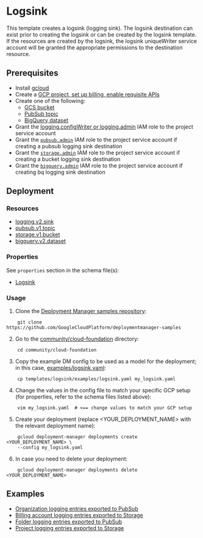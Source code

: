 # Logsink

This template creates a logsink (logging sink). The logsink destination can
exist prior to creating the logsink or can be created by the logsink template.
If the resources are created by the logsink, the logsink uniqueWriter service
account will be granted the appropriate permissions to the destination
resource.

## Prerequisites

- Install [gcloud](https://cloud.google.com/sdk)
- Create a [GCP project, set up billing, enable requisite APIs](../project/README.md)
- Create one of the following:
  - [GCS bucket](https://cloud.google.com/storage/docs/json_api/v1/buckets)
  - [PubSub topic](https://cloud.google.com/pubsub/docs/reference/rest/v1/projects.topics)
  - [BigQuery dataset](https://cloud.google.com/bigquery/docs/reference/rest/v2/datasets)
- Grant the [logging.configWriter or logging.admin](https://cloud.google.com/logging/docs/access-control)
  IAM role to the project service account
- Grant the [`pubsub.admin`](https://cloud.google.com/pubsub/docs/access-control)
  IAM role to the project service account if creating a pubsub logging sink
  destination
- Grant the [`storage.admin`](https://cloud.google.com/storage/docs/access-control/iam-roles)
  IAM role to the project service account if creating a bucket logging sink
  destination
- Grant the [`bigquery.admin`](https://cloud.google.com/bigquery/docs/access-control)
  IAM role to the project service account if creating bq logging sink
  destination

## Deployment

### Resources

- [logging.v2.sink](https://cloud.google.com/logging/docs/reference/v2/rest/v2/projects.sinks)
- [pubsub.v1.topic](https://cloud.google.com/pubsub/docs/reference/rest/v1/projects.topics)
- [storage.v1.bucket](https://cloud.google.com/storage/docs/creating-buckets)
- [bigquery.v2.dataset](https://cloud.google.com/bigquery/docs/reference/rest/v2/datasets)

### Properties

See `properties` section in the schema file(s):

- [Logsink](logsink.py.schema)

### Usage

1. Clone the [Deployment Manager samples repository](https://github.com/GoogleCloudPlatform/deploymentmanager-samples):

```shell
    git clone https://github.com/GoogleCloudPlatform/deploymentmanager-samples
```

2. Go to the [community/cloud-foundation](../../) directory:

```shell
    cd community/cloud-foundation
```

3. Copy the example DM config to be used as a model for the deployment; in this
   case, [examples/logsink.yaml](examples/logsink.yaml):

```shell
    cp templates/logsink/examples/logsink.yaml my_logsink.yaml
```

4. Change the values in the config file to match your specific GCP setup (for
   properties, refer to the schema files listed above):

```shell
    vim my_logsink.yaml  # <== change values to match your GCP setup
```

5. Create your deployment (replace \<YOUR\_DEPLOYMENT\_NAME\> with the relevant
   deployment name):

```shell
    gcloud deployment-manager deployments create <YOUR_DEPLOYMENT_NAME> \
    --config my_logsink.yaml
```

6. In case you need to delete your deployment:

```shell
    gcloud deployment-manager deployments delete <YOUR_DEPLOYMENT_NAME>
```

## Examples

- [Organization logging entries exported to PubSub](examples/org_logsink_pubsub_destination.yaml)
- [Billing account logging entries exported to Storage](examples/billingaccount_logsink_bucket_destination.yaml)
- [Folder logging entries exported to PubSub](examples/folder_logsink_pubsub_destination.yaml)
- [Project logging entries exported to Storage](examples/project_logsink_bucket_destination.yaml)
